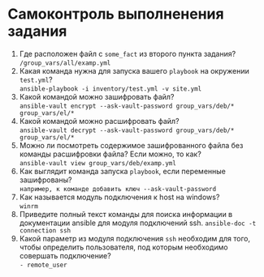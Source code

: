 # Самоконтроль выполненения задания

1. Где расположен файл с `some_fact` из второго пункта задания?  
```/group_vars/all/examp.yml```
2. Какая команда нужна для запуска вашего `playbook` на окружении `test.yml`?  
```ansible-playbook -i inventory/test.yml -v site.yml```
3. Какой командой можно зашифровать файл?  
```ansible-vault encrypt --ask-vault-password group_vars/deb/* group_vars/el/*```
4. Какой командой можно расшифровать файл?  
```ansible-vault decrypt --ask-vault-password group_vars/deb/* group_vars/el/*```
5. Можно ли посмотреть содержимое зашифрованного файла без команды расшифровки файла? Если можно, то как?  
```ansible-vault view group_vars/deb/examp.yml```
6. Как выглядит команда запуска `playbook`, если переменные зашифрованы?  
```например, к команде добавить ключ --ask-vault-password```
7. Как называется модуль подключения к host на windows?  
```winrm```
8. Приведите полный текст команды для поиска информации в документации ansible для модуля подключений ssh. 
```ansible-doc -t connection ssh```
9. Какой параметр из модуля подключения `ssh` необходим для того, чтобы определить пользователя, под которым необходимо совершать подключение?  
```- remote_user```

